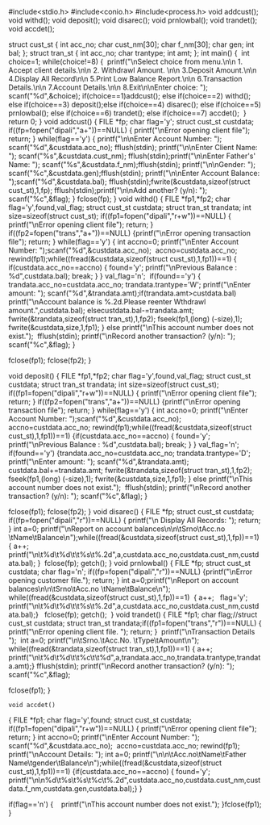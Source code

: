 
#include<stdio.h>
#include<conio.h>
#include<process.h>
void addcust();
void withd();
void deposit();
void disarec();
void prnlowbal();
void trandet();
void accdet();
 
 
struct cust_st
{
​int acc_no;
​char cust_nm[30];
​char f_nm[30];
​char gen;
​int bal;
};
struct tran_st
{
​int acc_no;
​char trantype;
​int amt;
};
int main()
{
​
​int choice=1;
​while(choice!=8)
​{
​
​​printf("\nSelect choice from menu.\n\n 1. Accept client details.\n\n 2. Withdrawl Amount. \n\n 3.Deposit Amount.\n\n 4.Display All Record\n\n 5.Print Low Balance Report.\n\n 6.Transaction Details.\n\n 7.Account Details.\n\n 8.Exit\n\nEnter choice: ");
​​scanf("%d",&choice);
​​if(choice==1)
​​addcust();
​​else if(choice==2)
​​withd();
​​else if(choice==3)
​​deposit();
​​else if(choice==4)
​​disarec();
​​else if(choice==5)
​​prnlowbal();
​​else if(choice==6)
​​trandet();
​​else if(choice==7)
​​accdet();
​​
​}
return 0;
}
void addcust()
{
​FILE *fp;
​char flag='y';
​struct cust_st custdata;
​if((fp=fopen("dipali","a+"))==NULL)
​{
​​printf("\nError opening client file");
​​return;
​}
​while(flag=='y')
​{
​​printf("\n\nEnter Account Number: ");
​​scanf("%d",&custdata.acc_no);
​​fflush(stdin);
​​printf("\n\nEnter Client Name: ");
​​scanf("%s",&custdata.cust_nm);
​​fflush(stdin);
​​printf("\n\nEnter Father's' Name: ");
​​scanf("%s",&custdata.f_nm);
​​fflush(stdin);
​​printf("\n\nGender: ");
​​scanf("%c",&custdata.gen);
​​fflush(stdin);
​​printf("\n\nEnter Account Balance: ");
​​scanf("%d",&custdata.bal);
​​fflush(stdin);
​​fwrite(&custdata,sizeof(struct cust_st),1,fp);
​​fflush(stdin);
​​printf("\n\nAdd another? (y/n): ");
​​scanf("%c",&flag);
   }
​​fclose(fp);
}
  void withd()
   {
​FILE *fp1,*fp2;
​char flag='y',found,val_flag;
​struct cust_st custdata;
​struct tran_st trandata;
​int size=sizeof(struct cust_st);
​if((fp1=fopen("dipali","r+w"))==NULL)
​{
​​printf("\nError opening  client file");
​​return;
​​​}​​​
   if((fp2=fopen("trans","a+"))==NULL)
   {
​printf("\nError opening transaction file");
​return;
   }
   while(flag=='y')
   {
   int accno=0;
​printf("\nEnter Account Number: ");
​scanf("%d",&custdata.acc_no);
​ accno=custdata.acc_no;
​rewind(fp1);
​while((fread(&custdata,sizeof(struct cust_st),1,fp1))==1)
​{
​​if(custdata.acc_no==accno)
​​{
​​​found='y';
​​​printf("\nPrevious Balance : %d",custdata.bal);
​​​break;
​​}
​}
​val_flag='n';
​
​if(found=='y')
​{
​​trandata.acc_no=custdata.acc_no;
​trandata.trantype='W';​​
​​​printf("\nEnter amount: ");
​​​scanf("%d",&trandata.amt);
​​​if(trandata.amt>custdata.bal)
​​​printf("\nAccount balance is %.2d.Please reenter Wthdrawl amount.",custdata.bal);
​​​else
​​​​​​custdata.bal-=trandata.amt;
​​​​
​​fwrite(&trandata,sizeof(struct tran_st),1,fp2);
​​fseek(fp1,(long) (-size),1);
​​fwrite(&custdata,size,1,fp1);
​}
​else
​printf("\nThis account number does not exist.");
​
​fflush(stdin);
​printf("\nRecord another transaction? (y/n): ");
​scanf("%c",&flag);
​}
 
   fclose(fp1);
   fclose(fp2);
}
 
   void deposit()
   {
​FILE *fp1,*fp2;
​char flag='y',found,val_flag;
​struct cust_st custdata;
​struct tran_st trandata;
​int size=sizeof(struct cust_st);
​if((fp1=fopen("dipali","r+w"))==NULL)
​{
​​printf("\nError opening  client file");
​​return;
​​​}​​​
   if((fp2=fopen("trans","a+"))==NULL)
   {
​printf("\nError opening transaction file");
​return;
   }
   while(flag=='y')
   {
   int accno=0;
​printf("\nEnter Account Number: ");
​scanf("%d",&custdata.acc_no);
​ accno=custdata.acc_no;
​rewind(fp1);
​while((fread(&custdata,sizeof(struct cust_st),1,fp1))==1)
​{
​​if(custdata.acc_no==accno)
​​{
​​​found='y';
​​​printf("\nPrevious Balance : %d",custdata.bal);
​​​break;
​​}
​}
​val_flag='n';
​
​if(found=='y')
​{
​​trandata.acc_no=custdata.acc_no;
​trandata.trantype='D';​​
​​​printf("\nEnter amount: ");
​​​scanf("%d",&trandata.amt);
​​​
​​​custdata.bal+=trandata.amt;
​​​​
​​fwrite(&trandata,sizeof(struct tran_st),1,fp2);
​​fseek(fp1,(long) (-size),1);
​​fwrite(&custdata,size,1,fp1);
​}
​else
​printf("\nThis account number does not exist.");
​
​fflush(stdin);
​printf("\nRecord another transaction? (y/n): ");
​scanf("%c",&flag);
​}
 
   fclose(fp1);
   fclose(fp2);
   }
    void disarec()
   {
​FILE *fp;
​struct cust_st custdata;
​if((fp=fopen("dipali","r"))==NULL)
​{
​​printf("\n Display All Records: ");
​​return;
​}
​int a=0;
​printf("\nReport on account balances\n\n\tSrno\tAcc.no \tName\tBalance\n");
​while((fread(&custdata,sizeof(struct cust_st),1,fp))==1)
​{
​a++;
​
​​​printf("\n\t%d\t%d\t\t%s\t%.2d",a,custdata.acc_no,custdata.cust_nm,custdata.bal);
}
​
​fclose(fp);
​getch();
   }
    void prnlowbal()
   {
​FILE *fp;
​struct cust_st custdata;
​char flag='n';
​if((fp=fopen("dipali","r"))==NULL)
​{
​​printf("\nError opening customer file.");
​​return;
​}
​int a=0;
​printf("\nReport on account balances\n\n\tSrno\tAcc.no \tName\tBalance\n");
​while((fread(&custdata,sizeof(struct cust_st),1,fp))==1)
​
​{
​a++;
​
​​
​​​flag='y';
​​​printf("\n\t%d\t%d\t\t%s\t%.2d",a,custdata.acc_no,custdata.cust_nm,custdata.bal);
​​
​}
​
​
​fclose(fp);
​getch();
​
}
    void trandet()
         {
​FILE *fp1;
​char flag;
​//struct cust_st custdata;
​struct tran_st trandata;
​if((fp1=fopen("trans","r"))==NULL)
​{
​​printf("\nError opening client file. ");
​​return;
​}
​    printf("\nTransaction Details ");
​    int a=0;
​    printf("\n\tSrno.\tAcc.No. \tType\tAmount\n");
​    while((fread(&trandata,sizeof(struct tran_st),1,fp1))==1)
​{
​​a++;
​​printf("\n\t%d\t%d\t\t%c\t\t%d",a,trandata.acc_no,trandata.trantype,trandata.amt);
​
}
     fflush(stdin);
​printf("\nRecord another transaction? (y/n): ");
​scanf("%c",&flag);
 
​fclose(fp1);
}
 
 
 
    void accdet()
  {
​FILE *fp1;
​char flag='y',found;
​struct cust_st custdata;
​if((fp1=fopen("dipali","r+w"))==NULL)
​{
​​​printf("\nError opening  client file");
​​return;
​}
​int accno=0;
​printf("\nEnter Account Number: ");
​scanf("%d",&custdata.acc_no);
​ accno=custdata.acc_no;
​rewind(fp1);
​​​printf("\nAccount Details: ");
​int a=0;
​
​printf("\n\n\tAcc.no\tName\tFather Name\tgender\tBalance\n");
​while((fread(&custdata,sizeof(struct cust_st),1,fp1))==1)
​{
​​if(custdata.acc_no==accno)
​​{
​​​found='y';
​
​printf("\n\n%d\t%s\t%s\t%c\t%.2d",custdata.acc_no,custdata.cust_nm,custdata.f_nm,custdata.gen,custdata.bal);
​​
​​}
​}
 
​if(flag=='n')
​{
​
​
​        printf("\nThis account number does not exist.");
}
​  fclose(fp1);      
​}
